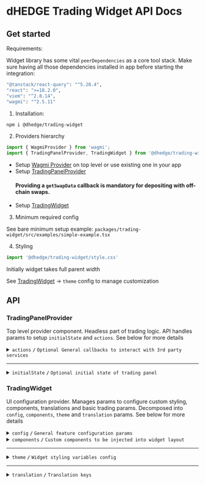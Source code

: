 # dHEDGE Trading Widget API Docs

## Get started

Requirements:

Widget library has some vital `peerDependencies` as a core tool stack. Make sure having all those dependencies installed in app before starting the integration:

```bash
"@tanstack/react-query": "^5.28.4",
"react": ">=18.2.0",
"viem": "^2.8.14",
"wagmi": "^2.5.11"
```

1. Installation:

```bash
npm i @dhedge/trading-widget
```
2. Providers hierarchy

```typescript jsx
import { WagmiProvider } from 'wagmi';
import { TradingPanelProvider, TradingWidget } from '@dhedge/trading-widget';
```

- Setup [Wagmi Provider](https://wagmi.sh/react/api/WagmiProvider) on top level or use existing one in your app
- Setup [TradingPanelProvider](#tradingpanelprovider)
  #### Providing a `getSwapData` callback is mandatory for depositing with off-chain swaps.
- Setup [TradingWidget](#tradingwidget)

3. Minimum required config

See bare minimum setup example: `packages/trading-widget/src/examples/simple-example.tsx`

4. Styling

```typescript jsx
import '@dhedge/trading-widget/style.css'
```

Initially widget takes full parent width

See [TradingWidget](#tradingwidget) -> `theme` config to manage customization

## API

### TradingPanelProvider

Top level provider component. Headless part of trading logic. API handles params to setup `initialState` and `actions`. See below for more details 

<details>
<summary><code>actions</code> <code><b>/</b></code> <code>Optional General callbacks to interact with 3rd party services</code></summary>

> | name                                  | type                                                                                                                                                                                                                                                                                                                                                     | default value     | description                                                                        |
> |---------------------------------------|----------------------------------------------------------------------------------------------------------------------------------------------------------------------------------------------------------------------------------------------------------------------------------------------------------------------------------------------------------|-------------------|------------------------------------------------------------------------------------|
> | `onUpdateSendTokenInput`              | (payload: Partial\<{ address: `Address`; symbol: `string`; value: `string`; decimals: `number`; isLoading?: `boolean` }\>) => void                                                                                                                                                                                                                       | undefined         | triggers on send token change                                                      |
> | `onUpdateTradingSettings`             | (payload: Partial\<{ slippage: `number \| 'auto'`; minSlippage?: `number` isInfiniteAllowance: `boolean`; isMultiAssetWithdrawalEnabled: `boolean`; isMaxSlippageLoading: `boolean` }\>) => void                                                                                                                                                         | undefined         | triggers on trading settings change                                                |
> | `onSetTradingType`                    | (payload: `'deposit' \| 'withdraw'`) => void                                                                                                                                                                                                                                                                                                             | undefined         | triggers on trading type change                                                    |
> | `onUpdateTradingMeta`                 | (payload: Partial\<{ approvingStatus: `'pending' \| 'success'` }\>) => void                                                                                                                                                                                                                                                                              | undefined         | triggers on trading meta change                                                    |
> | `onUpdateTradingModal`                | (payload: Partial\<{ isOpen: `boolean`; status: `'Success' \| 'None' \| 'Mining' \|  'Wallet'` }\>) => void                                                                                                                                                                                                                                              | undefined         | triggers on trading modal change                                                   |
> | `onUpdateTransactions`                | (payload: AddTransaction \| UpdateTransaction \| RemoveTransaction) => void                                                                                                                                                                                                                                                                              | undefined         | triggers on transaction action change                                              |
> | `onTradingSettleError`                | (error: `Error`) => void                                                                                                                                                                                                                                                                                                                                 | undefined         | triggers on trading settle error                                                   |
> | `onTransactionError`                  | (error: `Error`, action: `TransactionAction` \| `undefined`, chainId?: `ChainId`, txHash?: `Address`) => void                                                                                                                                                                                                                                            | undefined         | triggers on transaction error                                                      |
> | `onTransactionSuccess`                | (data: `WaitForTransactionReceiptReturnType`, action: `TransactionAction` \| `undefined`, link?: `string`) => void                                                                                                                                                                                                                                       | undefined         | triggers on transaction success                                                    |
> | `onTransactionEstimationError`        | (error: `EstimationError`, address: `Address`, chainId?: `ChainId`, account?: `Address`) => void                                                                                                                                                                                                                                                         | undefined         | triggers on transaction estimation error                                           |
> | `onTokenSelector`                     | (payload: { isOpen: `boolean`; entity: `'token' \| 'pool'` }) => void                                                                                                                                                                                                                                                                                    | undefined         | triggers on token selector change                                                  |
> | `onLog`                               | (eventName: `string`, payload?: `Record<string, unknown>`) => void                                                                                                                                                                                                                                                                                       | undefined         | triggers on log event                                                              |
> | `onSimulateTransaction`               | (payload: { chainId: `ChainId`; from: `Address`: to: `Address`; input: `string`; gas: `number`; value?: `string` }) => Promise<{ link?: `string`; simulation: { status: `boolean`; error_message: `string` } } \| null>                                                                                                                                  | undefined         | triggers to simulate transaction and get error details after failed tx estimation  |
> | `getSwapData`                         | ({ signal: `AbortSignal`, variables: { chainId: `number`; sourceAddress: `Address`; destinationAddress: `Address`; walletAddress: `Address`; fromAddress: `Address`; amount: `string`; slippage: `string` } }) => Promise<{ destinationAmount: `string`; txData: `string` ; routerKey: `'ONE_INCH' / 'ONE_INCH_V5' / 'ZERO_X' / 'PARASWAP'` } } \| null> | undefined         | provides off chain swap data based on send token value                             |

###### Source: `packages/trading-widget/src/core-kit/providers/index.tsx`
###### Default values: `undefined`
</details>

------------------------------------------------------------------------------------------

<details>
<summary><code>initialState</code> <code><b>/</b></code> <code>Optional initial state of trading panel</code></summary>

> | name               | type                                                                                                                                                                                                                                     | default value                                                                                                              | description                                                                                     |
> |--------------------|------------------------------------------------------------------------------------------------------------------------------------------------------------------------------------------------------------------------------------------|----------------------------------------------------------------------------------------------------------------------------|-------------------------------------------------------------------------------------------------|
> | `poolAddress`      | Address                                                                                                                                                                                                                                  | `AddressZero`                                                                                                              | Current active pool address                                                                     |
> | `poolConfigMap`    | Record<Address, PoolConfig>                                                                                                                                                                                                              | `{}`                                                                                                                       | Map of pool configs available for trading                                                       |
> | `settings`         | { slippage: `number \| 'auto'`; minSlippage?: `number`; isInfiniteAllowance: `boolean`; isMultiAssetWithdrawalEnabled: `boolean`; isMaxSlippageLoading: `boolean` }                                                                      | { slippage: `'auto'`; isInfiniteAllowance: `false`; isMultiAssetWithdrawalEnabled: `true`; isMaxSlippageLoading: `false` } | Panel settings                                                                                  |
> | `type`             | 'deposit' \| 'withdraw'                                                                                                                                                                                                                  | `'deposit'`                                                                                                                | Trading type                                                                                    |
> | `input`            | { sendToken: { address: `Address`; symbol: `string`; value: `string`; decimals: `number`; isLoading?: `boolean` }; receiveToken: { address: `Address`; symbol: `string`; value: `string`; decimals: `number`; isLoading?: `boolean` }  } | `poolConfigMap[poolAddress]`                                                                                               | Send/receive tokens pair                                                                        |
> | `entryFee`         | { deposit: `number`; depositWithCustomCooldown: `number`; }                                                                                                                                                                              | { deposit: `0`; depositWithCustomCooldown: `0.1` }                                                                         | Entry fee config map                                                                            |
> | `meta`             | { approvingStatus?: `'pending' \| 'success'` }                                                                                                                                                                                           | `{}`                                                                                                                       | Trading meta info                                                                               |
> | `modal`            | { isOpen: `boolean`; status: `'Success' \| 'None' \| 'Mining' \|  'Wallet'`; action: `'deposit' \| 'withdraw' \| 'approve  \| 'oraclesUpdate'`; link?: `string`; sendToken: TradingToken \| null; receiveToken: TradingToken \| null }   | `{ isOpen: `false`,status: `'None'`, receiveToken: `null`, sendToken: `null` }`                                            | Trading modal state                                                                             |
> | `transactions`     | { action: `'deposit' \| 'withdraw' \| 'approve'`; symbol: `string`; chainId: `ChainId`; txHash?: `Address` }[]                                                                                                                           | `[]`                                                                                                                       | Pending transactions                                                                            |
> | `poolFallbackData` | { address: `Address`; managerLogicAddress?: `Address`; poolCompositions: `PoolComposition[]`; tokenPrice?: `string`; apy?: { value: `number`; currency: `'USD' \| 'ETH'`  }     }                                                        | { address: `AddressZero` }                                                                                                 | Current active pool fallback data to override or extend contract's response                     |
> | `defaultChainId`   | number (optional)                                                                                                                                                                                                                        | undefined                                                                                                                  | Chain id that will be returned from useNetwork wagmi hook when connected to unsupported network |

###### Source: `packages/trading-widget/src/core-kit/providers/index.tsx`
###### Default values: `packages/trading-widget/src/core-kit/providers/index.tsx`
</details>

### TradingWidget

UI configuration provider. Manages params to configure custom styling, components, translations and basic trading params. Decomposed into `config`, `components`, `theme` and `translation` params. See below for more details

<details>
<summary><code>config</code> <code><b>/</b></code> <code>General feature configuration params</code></summary>

##### params

> | name                                   | type                                                           | default value                | description                                                                                                                                         |
> |----------------------------------------|----------------------------------------------------------------|------------------------------|-----------------------------------------------------------------------------------------------------------------------------------------------------|
> | `isGeoBlocked`                         | `boolean`                                                      | `false`                      | Restricts depositing action button and conditionally renders GeoBlockAlert component                                                                |
> | `isSanctioned`                         | `boolean`                                                      | `false`                      | Restricts depositing action button and conditionally renders SanctionedAlert component                                                              |
> | `depositQuoteDiffWarningThreshold`     | `number`                                                       | `1`                          | Deposit slippage absolute percent value warning threshold, Affects styling to warn user                                                             |
> | `depositQuoteDiffErrorThreshold`       | `number`                                                       | `3`                          | Deposit slippage absolute percent value error threshold, Affects styling to warn user                                                               |
> | `defaultWithdrawSlippageScale`         | `number[]`                                                     | `[0.1, 0.3, 0.5, 1, 1.5, 3]` | Initial withdraw slippage absolute percent. Further adjustments are available in panel settings                                                     |
> | `defaultSwapTransactionSlippage`       | `number`                                                       | `0.3`                        | Default slippage (%) applied to swap transaction.                                                                                                   |
> | `defaultNoSwapMinDepositAmountGap`     | `number`                                                       | `0.1`                        | Default gap (%) for min received vault tokens during no swap deposits.                                                                              |
> | `defaultLockTime`                      | `string`                                                       | `'24 hours'`                 | Formatted default deposit lock time to be displayed in panel (Long lockup period is used to bypass entry fee and can be managed in panel settings)  |
> | `customLockTime`                       | `string`                                                       | `'15 minutes'`               | Formatted custom deposit lock time alternative to be displayed in panel                                                                             |
> | `stablePrecision`                      | `number`                                                       | `3`                          | Number of decimals to be displayed in stables (e.g USDC balance)                                                                                    |
> | `defaultPrecision`                     | `number`                                                       | `6`                          | Number of decimals to be displayed in token values                                                                                                  |
> | `stakingChainId`                       | `number`                                                       | `10` (Optimism)              | ChainId to be used in staking logic                                                                                                                 |
> | `termsOfUseAccepted`                   | `boolean`                                                      | `true`                       | Requires user to confirm terms of use by rendering DepositTermsOfUse component before deposit action                                                |
> | `standalone`                           | `boolean`                                                      | `true`                       | Handles token selection in SPA mode                                                                                                                 |
> | `chainConfig`                          | `Partial<Record<ChainId, { name: string; iconPath: string }>>` | `{}`                         | Sets map of chain `name` and `iconPath`                                                                                                             |

##### actions

> | name                                 | type                     | default value                 | description                                                                                                                                                                                                                                                                   |
> |--------------------------------------|--------------------------|-------------------------------|-------------------------------------------------------------------------------------------------------------------------------------------------------------------------------------------------------------------------------------------------------------------------------|
> | `onConnect`                          | `() => void`             | `() => {}`                    | Widget has built-in `Connect Wallet` action button that triggers `onConnect` callback assuming starting of abstract wallet connection process. After all the only requirement is to get connected wallet inside wagmi's `useAccount` hook to make trading operations possible |
> | `onAcceptTermsOfUse`                 | `() => Promise<boolean>` | `() => Promise.resolve(true)` | Callback is triggered after user's approval of Terms of Use statements assuming switching of external `config.termsOfUseAccepted` param to `true` state                                                                                                                       |

###### Source: `packages/trading-widget/src/trading-widget/providers/config-provider`
###### Default values: `packages/trading-widget/src/trading-widget/providers/config-provider/config-provider.defaults.ts`
</details>

<details>
<summary>
<code>components</code>
<code><b>/</b></code>
<code>Custom components to be injected into widget layout</code>
</summary>

> | name                    | type                                 | default value        | description                                                                                                     |
> |-------------------------|--------------------------------------|----------------------|-----------------------------------------------------------------------------------------------------------------|
> | `GeoBlockAlert`         | ComponentType                        | `<GeoBlockAlert>`    | Component replaces deposit button while `isGeoBlocked` config param is set to `true`                            |
> | `SanctionedAlert`       | ComponentType                        | `<SanctionedAlert>`  | Component replaces deposit button while `isSanctioned` config param is set to `true`                            |
> | `DepositMetaInfo`       | ComponentType                        | `undefined`          | Component is injected into deposit meta part of widget layout nearby TransactionOverviewDisclosure              |
> | `WithdrawMetaInfo`      | ComponentType                        | `undefined`          | Component is injected into withdraw meta part of widget layout nearby WithdrawTransactionOverviewDisclosure     |
> | `ExtraActionButton`     | ComponentType                        | `undefined`          | Component is injected below deposit action button and rendered if `isGeoBlocked` config param is set to `false` |
> | `Image`                 | ComponentType<ImageProps>            | `<img>`              | Component optionally can be used to pass `nextjs` Image component to be used for assets rendering               |
> | `LogoSpinner`           | ComponentType<SVGProps<SVGElement>>  | `<Spinner>`          | Component is injected into widget pending transaction overlay. Assume using of spinning animation               |
> | `DepositTermsOfUse`     | ComponentType                        | `undefined`          | Component is injected into `TermsOfUseOverlay` to extend default terms of use statement points                  |
> | `ActionButton`          | ComponentType                        | `<ActionButton>`     | Component overrides default `ActionButton` and has `ButtonProps` API                                            |


###### Source: `packages/trading-widget/src/trading-widget/providers/component-provider/component-provider.tsx`
###### Default values: `undefined`
</details>

------------------------------------------------------------------------------------------

<details>
<summary>
<code>theme</code>
<code><b>/</b></code>
<code>Widget styling variables config</code>
</summary>

##### global

###### color

path: `global.color[name]`

> | name                       | type       | default value                                | description                           |
> |----------------------------|------------|----------------------------------------------|---------------------------------------|
> | `colorTextPrimary`         | string     | `#ffffff`                                    | Primary text color                    |
> | `colorTextPrimaryHover`    | string     | `#ffffffCC`                                  | Primary hover text color              |
> | `colorBorderPrimary`       | string     | `global?.color?.colorTextPrimary ?? #ffffff` | Primary border color                  |
> | `colorTextSecondary`       | string     | `#9DA2AD`                                    | Secondary text color                  |
> | `colorBgPrimary`           | string     | `#1B2432`                                    | Primary bg color                      |
> | `colorBgSecondary`         | string     | `#2B313E`                                    | Secondary bg color                    |
> | `colorTextAccent`          | string     | `#ffffff`                                    | Accent text color                     |
> | `colorTextAccentHover`     | string     | `#ffffffCC`                                  | Accent hover text color               |
> | `colorBgAccentFrom`        | string     | `#73D393`                                    | Accent bg gradient `from` color       |
> | `colorBgAccentTo`          | string     | `#34855E`                                    | Accent bg gradient `to` color         |
> | `colorBgAccentFromHover`   | string     | `#73D393CC`                                  | Accent hover bg gradient `from` color |
> | `colorBgAccentToHover`     | string     | `#162435`                                    | Accent hover bg gradient `to` color   |
> | `colorTextNeutral`         | string     | `#9DA2AD80`                                  | Neutral text color                    |
> | `colorBgNeutral`           | string     | `#9DA2AD33`                                  | Neutral bg color                      |
> | `colorTextLoading`         | string     | `#ffffff99`                                  | Loading text color                    |
> | `colorTextError`           | string     | `#EF4444`                                    | Error text color                      |
> | `colorTextWarning`         | string     | `#AFA58D`                                    | Warning text color                    |
> | `colorIcon`                | string     | `global?.color?.colorTextPrimary ?? #ffffff` | Warning text color                    |

###### size

path: `global.size[name]`

> | name                   | type         | default value                                | description            |
> |------------------------|--------------|----------------------------------------------|------------------------|
> | `gap`                  | string       | `0.25rem`                                    | General flex gap       |
> | `spacer`               | string       | `4px`                                        | General spacer         |
> | `fontSizeBase`         | string       | `16px`                                       | Font size base         |
> | `lineHeightBase`       | string       | `24px`                                       | Line height base       |
> | `fontSizeXs`           | string       | `12px`                                       | Font size xs           |
> | `lineHeightXs`         | string       | `16px`                                       | Line height xs         |
> | `fontSizeSm`           | string       | `14px`                                       | Font size sm           |
> | `lineHeightSm`         | string       | `20px`                                       | Line height sm         |
> | `fontSizeLg`           | string       | `18px`                                       | Font size lg           |
> | `lineHeightLg`         | string       | `28px`                                       | Line height lg         |
> | `iconSize`             | string       | `20px`                                       | Icon size base         |
> | `iconSizeSm`           | string       | `24px`                                       | Icon size sm           |
> | `iconSecondarySize`    | string       | `16px`                                       | Icon secondary size    |
> | `iconSecondarySizeSm`  | string       | `16px`                                       | Icon secondary size sm |
> | `labelFontSize`        | string       | `config?.global?.size?.fontSizeXs ?? 12px`   | Label font size        |
> | `labelLineHeight`      | string       | `config?.global?.size?.lineHeightXs ?? 16px` | Label font size        |
> | `labelLineHeight`      | string       | `config?.global?.size?.lineHeightXs ?? 16px` | Label font size        |

###### style

path: `global.style[name]`

> | name                                               | type           | default value | description                  |
> |----------------------------------------------------|----------------|---------------|------------------------------|
> | `radiusPrimary`                                    | string         | `1rem`        | General border radius        |
> | `radiusSecondary`                                  | string         | `1rem`        | Secondary border radius      |
> | `fontWeightLight`                                  | string         | `300`         | Font weight light            |
> | `fontWeightMedium`                                 | string         | `500`         | Font weight medium           |
> | `fontWeightBold`                                   | string         | `700`         | Font weight bold             |
> | `actionOpacity`                                    | string         | `1`           | Action element opacity       |
> | `actionOpacityHover`                               | string         | `0.8`         | Action hover element opacity |

##### component

###### popup

path: `component.popup[name]`

> | name                 | type             | default value                                           | description      |
> |----------------------|------------------|---------------------------------------------------------|------------------|
> | `color.colorText`    | string           | `config?.global?.color?.colorTextSecondary ?? #9DA2AD`  | Popup text color |
> | `color.colorBg`      | string           | `config?.global?.color?.colorBgSecondary ?? #2B313E`    | Popup bg color   |
> | `color.colorBorder`  | string           | `config?.global?.color?.colorTextSecondary ?? #9DA2AD`  | Popup bg color   |
> | `size.fontSize`      | string           | `config?.global?.size?.fontSizeXs ?? 12px`              | Popup font size  |

###### popupList

path: `component.popupList[name]`

> | name                    | type             | default value                                            | description                   |
> |-------------------------|------------------|----------------------------------------------------------|-------------------------------|
> | `color.itemBgEven`      | string           | `transparent`                                            | Popup list even item bg color |
> | `color.itemBgOdd`       | string           | `#2A3648`                                                | Popup list odd item bg color  |
> | `color.headerBg`        | string           | `#1B2432`                                                | Popup list header bg color    |

###### tabGroup

path: `component.tabGroup[name]`

> | name      | type             | default value                    | description              |
> |-----------|------------------|----------------------------------|--------------------------|
> | `size.px` | string           | `global.size.spacer * 3`         | Tab group padding inline |

###### tabContent

path: `component.tabContent[name]`

> | name       | type             | default value             | description                |
> |------------|------------------|---------------------------|----------------------------|
> | `size.pt`  | string           | `global.size.spacer * 3`  | Tab content padding top    |
> | `size.px`  | string           | `0px`                     | Tab content padding inline |
> | `size.pb`  | string           | `global.size.spacer * 9`  | Tab content padding bottom |
> | `size.gap` | string           | `global.size.spacer * 2`  | Tab content flex gap       |

###### tab

path: `component.tab[name]`

> | name                     | type                | default value                        | description           |
> |--------------------------|---------------------|--------------------------------------|-----------------------|
> | `size.px`                | string              | `global.size.spacer * 9`             | Tab padding inline    |
> | `size.py`                | string              | `global.size.spacer * 3`             | Tab padding block     |
> | `size.fontSize`          | string              | `global.size.fontSizeSm`             | Tab font size         |
> | `color.colorBg`          | string              | `global.color.colorBgNeutral`        | Tab bg color          |
> | `color.colorText`        | string              | `global.color.colorTextNeutral`      | Tab text color        |
> | `color.selectColorText`  | string              | `global.color.colorTextPrimary`      | Tab select text color |
> | `color.colorTextHover`   | string              | `global.color.colorTextPrimaryHover` | Tab hover text color  |
> | `style.fontWeight`       | string              | `global.style.fontWeightBold`        | Tab font weight       |
> | `style.lineHeight`       | string              | `global.size.lineHeightSm`           | Tab line height       |

###### balance

path: `component.balance[name]`

> | name                   | type                | default value                      | description               |
> |------------------------|---------------------|------------------------------------|---------------------------|
> | `size.px`              | string              | `global.size.spacer * 3`           | Balance padding inline    |
> | `size.gap`             | string              | `global.size.gap`                  | Balance flex gap          |
> | `size.fontSize`        | string              | `global.size.fontSizeLg`           | Balance font size         |
> | `size.lineHeight`      | string              | `global.size.lineHeightLg`         | Balance line height       |
> | `size.priceFontSize`   | string              | `global.size.fontSizeBase`         | Balance price font size   |
> | `size.priceLineHeight` | string              | `global.size.lineHeightBase`       | Balance price line height |
> | `color.colorText`      | string              | `global.color.colorTextPrimary`    | Balance text color        |
> | `color.priceColorText` | string              | `global.color.colorTextSecondary`  | Balance price text color  |

###### inputGroup

path: `component.inputGroup[name]`

> | name           | type                | default value                         | description                |
> |----------------|---------------------|---------------------------------------|----------------------------|
> | `size.px`      | string              | `global.size.spacer * 3`              | Input group padding inline |
> | `size.gap`     | string              | `global.size.gap`                     | Input group flex gap       |

###### input

path: `component.input[name]`

> | name                       | type                    | default value                       | description                 |
> |----------------------------|-------------------------|-------------------------------------|-----------------------------|
> | `size.px`                  | string                  | `global.size.spacer * 3`            | Input padding inline        |
> | `size.py`                  | string                  | `global.size.spacer * 2`            | Input padding block         |
> | `size.gap`                 | string                  | `global.size.gap * 2`               | Input flex gap              |
> | `size.priceGap`            | string                  | `global.size.gap * 2`               | Input flex gap              |
> | `size.iconSize`            | string                  | `global.size.iconSize`              | Input icon size             |
> | `size.iconSizeSm`          | string                  | `global.size.iconSizeSm`            | Input icon size sm          |
> | `size.labelFontSize`       | string                  | `global.size.fontSizeSm`            | Input label line height     |
> | `size.labelLineHeight`     | string                  | `global.size.lineHeightSm`          | Input label font size       |
> | `size.fontSize`            | string                  | `global.size.fontSizeSm`            | Input font size             |
> | `size.lineHeight`          | string                  | `global.size.lineHeightSm`          | Input line height           |
> | `size.fontSizeLg`          | string                  | `global.size.fontSizeLg`            | Input font size lg          |
> | `size.lineHeightLg`        | string                  | `global.size.lineHeightLg`          | Input line height lg        |
> | `size.tokenFontSize`       | string                  | `global.size.fontSizeXs`            | Input token font size       |
> | `size.tokenLineHeight`     | string                  | `global.size.lineHeightXs`          | Input token line height     |
> | `size.tokenFontSizeSm`     | string                  | `global.size.fontSizeBase`          | Input token font size sm    |
> | `size.tokenLineHeightSm`   | string                  | `global.size.lineHeightBase`        | Input token line height sm  |
> | `size.buttonPx`            | string                  | `global.size.spacer * 2`            | Input button padding inline |
> | `size.buttonPy`            | string                  | `global.size.spacer`                | Input button padding block  |
> | `size.buttonFontSize`      | string                  | `global?.size?.fontSizeXs`          | Input button font size      |
> | `size.buttonLineHeight`    | string                  | `global?.size?.lineHeightXs`        | Input button line height    |
> | `color.textColor`          | string                  | `global.color.colorTextPrimary`     | Input text color            |
> | `color.loadingTextColor`   | string                  | `global.color.colorTextLoading`     | Input loading text color    |
> | `color.bgColor`            | string                  | `global.color.colorBgNeutral`       | Input bg color              |
> | `color.bgColorFocus`       | string                  | `transparent`                       | Input bg color              |
> | `color.borderColor`        | string                  | `#4C505B`                           | Input border color          |
> | `color.borderColorFocus`   | string                  | `global.color.colorTextPrimary`     | Input border focus color    |
> | `color.placeholderColor`   | string                  | `global.color.colorTextSecondary`   | Input placeholder color     |
> | `color.buttonBgColor`      | string                  | `global.color.colorBgSecondary`     | Input button bg color       |
> | `color.buttonBorderColor`  | string                  | `global.color.colorBgAccentTo`      | Input button border color   |
> | `color.buttonTextColor`    | string                  | `global.color.colorTextPrimary`     | Input button text color     |
> | `style.radius`             | string                  | `global.style.radiusPrimary`        | Input border radius         |
> | `style.labelFontWeight`    | string                  | `global.style.fontWeightLight`      | Input label font weight     |
> | `style.fontWeight`         | string                  | `global.style.fontWeightLight`      | Input font weight           |
> | `style.tokenFontWeight`    | string                  | `global.style.fontWeightLight`      | Input token font weight     |
> | `style.buttonRadius`       | string                  | `30px`                              | Input button border radius  |

###### tooltip

path: `component.tooltip[name]`

> | name                     | type              | default value                                             | description      |
> |--------------------------|-------------------|-----------------------------------------------------------|------------------|
> | `color.colorBg`          | string            | `#12171F`                                                 | Tooltip bg color |

###### switch

path: `component.switch[name]`

> | name                       | type              | default value                                              | description               |
> |----------------------------|-------------------|------------------------------------------------------------|---------------------------|
> | `color.colorBgChecked`     | string            | `#152E4D`                                                  | Switch checked bg color   |
> | `color.colorBg`            | string            | `#4C505B`                                                  | Switch unchecked bg color |

###### actionButton

path: `component.actionButton[name]`

> | name                             | type                | default value                         | description                                |
> |----------------------------------|---------------------|---------------------------------------|--------------------------------------------|
> | `size.borderWidth`               | string              | `1px`                                 | Action button border width                 |
> | `color.colorBgFrom`              | string              | `global.color.colorBgAccentFrom`      | Action button bg gradient color from       |
> | `color.colorBgTo`                | string              | `global.color.colorBgAccentTo`        | Action button bg gradient color to         |
> | `color.colorBgFromHover`         | string              | `global.color.colorBgAccentFromHover` | Action button hover bg gradient color from |
> | `color.colorBgToHover`           | string              | `global.color.colorBgAccentTo`        | Action button hover bg gradient color to   |
> | `color.colorBorder`              | string              | `global.color.colorBgAccentFrom`      | Action button border color                 |
> | `color.colorText`                | string              | `global.color.colorTextAccent`        | Action button text color                   |
> | `color.colorText`                | string              | `global.color.colorTextAccent`        | Action button text color                   |
> | `color.outlineColorBorder`       | string              | `#ffffff33`                           | Action outline button border color         |
> | `color.outlineColorBorderHover`  | string              | `#ffffffCC`                           | Action outline button hover border color   |
> | `color.outlineColorText`         | string              | `global.color.colorTextPrimary`       | Action outline button text color           |

###### meta

path: `component.meta[name]`

> | name                  | type                | default value                          | description          |
> |-----------------------|---------------------|----------------------------------------|----------------------|
> | `size.gap`            | string              | `global.size.gap`                      | Meta flex gap        |
> | `size.px`             | string              | `global.size.spacer * 3`               | Meta padding inline  |
> | `color.linkTextColor` | string              | `global.color.colorBgAccentFrom`       | Meta link text color |
> | `color.panelBgHover`  | string              | `config.global.color.colorBgNeutral`   | Meta panel hover bg  |

###### Source: `packages/trading-widget/src/trading-widget/providers/theme-provider/theme-provider.tsx`
###### Default values: `undefined`
</details>

------------------------------------------------------------------------------------------

<details>
<summary>
<code>translation</code>
<code><b>/</b></code>
<code>Translation keys</code>
</summary>|

> | name                              | type   | default value                                                                                                                                                                          | description |
> |-----------------------------------|--------|----------------------------------------------------------------------------------------------------------------------------------------------------------------------------------------|-------------|
> | `depositSlippageWarning`          | string | Excludes entry fee. Slippage may be amplified by the leverage. See the docs for more info.                                                                                             |             |
> | `withdrawSlippageWarning`         | string | Slippage only applies to single asset withdrawals and withdrawals from vaults with debt positions in Aave.                                                                             |             |
> | `minSlippageWarning`              | string | Flexible min slippage value that is likely enough to process the transaction.                                                                                                          |             |
> | `highSlippageWarning`             | string | We recommend using another asset to trade with lower slippage.                                                                                                                         |             |
> | `recommendedMinSlippage`          | string | Recommended Min Slippage                                                                                                                                                               |             |
> | `projectedDailyEarningsTooltip`   | string | Projected daily earnings are based on the current APY and may differ from actual earnings.                                                                                             |             |
> | `dailyEarnings`                   | string | Daily Earnings                                                                                                                                                                         |             |
> | `projectedYearlyEarningsTooltip`  | string | Projected yearly earnings are based on the current APY and may differ from actual earnings.                                                                                            |             |
> | `yearlyEarnings`                  | string | Yearly Earnings                                                                                                                                                                        |             |
> | `fullReceiveDetails`              | string | See full details influencing what you will receive.                                                                                                                                    |             |
> | `tradeDetails`                    | string | Trade details                                                                                                                                                                          |             |
> | `maxSlippage`                     | string | Max slippage                                                                                                                                                                           |             |
> | `minReceiveAmount`                | string | You will receive no less than this amount.                                                                                                                                             |             |
> | `minReceived`                     | string | Minimum Received                                                                                                                                                                       |             |
> | `estimatedMultiAssetFractions`    | string | Estimated multi asset fractions                                                                                                                                                        |             |
> | `infinite`                        | string | Infinite                                                                                                                                                                               |             |
> | `tokenAllowance`                  | string | Token Allowance                                                                                                                                                                        |             |
> | `entryFee`                        | string | Entry Fee                                                                                                                                                                              |             |
> | `entryFeeExplanation`             | string | When you deposit, the token takes a small entry fee. This fee helps cover the costs when we rebalance the underlying funds, and it's shared among all token holders.                   |             |
> | `amountToBeApproved`              | string | Amount of {symbol} tokens to be approved. Can be customized in settings.                                                                                                               |             |
> | `minDepositUsd`                   | string | Minimum deposit in USD.                                                                                                                                                                |             |
> | `minDeposit`                      | string | Minimum Deposit                                                                                                                                                                        |             |
> | `tokensLockTime`                  | string | Purchased tokens will have a {lockTime} lock.                                                                                                                                          |             |
> | `slippageTolerance`               | string | Slippage tolerance                                                                                                                                                                     |             |
> | `bypassEntryFee`                  | string | Bypass Entry Fee                                                                                                                                                                       |             |
> | `tokenAmountToApprove`            | string | Amount of tokens to be approved.                                                                                                                                                       |             |
> | `auto`                            | string | Auto                                                                                                                                                                                   |             |
> | `autoSlippageDescription`         | string | App is testing different slippage ranges, starting low and increasing until it's likely to pass                                                                                        |             |
> | `lengthenLockup`                  | string | Lengthen lockup to remove entry fee                                                                                                                                                    |             |
> | `deposit`                         | string | Buy                                                                                                                                                                                    |             |
> | `withdraw`                        | string | Sell                                                                                                                                                                                   |             |
> | `yourBalance`                     | string | Your Balance                                                                                                                                                                           |             |
> | `max`                             | string | Max                                                                                                                                                                                    |             |
> | `allAssets`                       | string | All Assets                                                                                                                                                                             |             |
> | `all`                             | string | All                                                                                                                                                                                    |             |
> | `payWith`                         | string | Pay with                                                                                                                                                                               |             |
> | `buyEstimated`                    | string | Buy (estimated)                                                                                                                                                                        |             |
> | `sell`                            | string | Sell                                                                                                                                                                                   |             |
> | `receiveEstimated`                | string | Receive (estimated)                                                                                                                                                                    |             |
> | `confirmInWallet`                 | string | Please confirm in wallet                                                                                                                                                               |             |
> | `pending`                         | string | Pending...                                                                                                                                                                             |             |
> | `approve`                         | string | Approve                                                                                                                                                                                |             |
> | `connectWallet`                   | string | Connect Wallet                                                                                                                                                                         |             |
> | `minimumPurchase`                 | string | Minimum purchase is ${value}                                                                                                                                                           |             |
> | `poolIsInactive`                  | string | {poolSymbol} token is no longer active. Please withdraw from them.                                                                                                                     |             |
> | `poolIsPrivate`                   | string | This vault is currently private                                                                                                                                                        |             |
> | `updateOracles`                   | string | Update Oracles                                                                                                                                                                         |             |
> | `checkingOracles`                 | string | Checking Oracles                                                                                                                                                                       |             |
> | `confirmMaxSlippage`              | string | Confirm {slippagePercentage}% max slippage                                                                                                                                             |             |
> | `withdrawalWindowDisabled`        | string | You can sell your {tokenSymbol} tokens during withdrawal window period starting from {startTime}                                                                                       |             |
> | `withdrawalLiquidityDisabled`     | string | Intended withdraw value is greater than available liquidity ({symbol} {value})                                                                                                         |             |
> | `withdrawCooldown`                | string | You can sell your {tokenSymbol} tokens in {cooldownEndTime}                                                                                                                            |             |
> | `termsOfUse`                      | string | Terms Of Use                                                                                                                                                                           |             |
> | `termOfUseDepositListTitle`       | string | Please know the following before depositing                                                                                                                                            |             |
> | `termOfUseDepositAssetSlippage`   | string | When exiting, investors receive single asset or the underlying vault assets. Withdraw slippage can be customized in withdraw settings                                                  |             |
> | `termOfUseDepositBugs`            | string | There may be interface bugs on the platform                                                                                                                                            |             |
> | `termOfUseDepositDowntime`        | string | There may be interface downtime (planned and unplanned)                                                                                                                                |             |
> | `termOfUseDepositAuditRisk`       | string | Smart contracts are audited but a risk is still present                                                                                                                                |             |
> | `termOfUseDepositAccept`          | string | Accept & Deposit                                                                                                                                                                       |             |
> | `back`                            | string | Back                                                                                                                                                                                   |             |
> | `highSlippage`                    | string | High Slippage Alert                                                                                                                                                                    |             |
> | `responsibleHighSlippage`         | string | By proceeding with this trade, you acknowledge and accept the possibility of experiencing high slippage, resulting in a potential difference between the expected and executed price.  |             |
> | `highSlippageListTitle`           | string | Please consider the following before confirming                                                                                                                                        |             |
> | `highSlippageQuoteDiff`           | string | Be aware that the final amount of assets you receive may be different from the initially quoted value.                                                                                 |             |
> | `highSlippageRisk`                | string | Ensure that you understand the risks associated with high slippage and are comfortable proceeding with the trade.                                                                      |             |
> | `confirm`                         | string | Confirm                                                                                                                                                                                |             |
> | `selectToken`                     | string | Select Token                                                                                                                                                                           |             |
> | `sendingOrderToWallet`            | string | Sending order to your wallet                                                                                                                                                           |             |
> | `settingUpTx`                     | string | Setting up transaction                                                                                                                                                                 |             |
> | `updateSynthetixOracles`          | string | Updating Synthetix Oracles                                                                                                                                                             |             |
> | `approveSpending`                 | string | Approve {symbol} spending                                                                                                                                                              |             |
> | `pay`                             | string | Pay                                                                                                                                                                                    |             |
> | `multiAssetFractions`             | string | multi asset fractions                                                                                                                                                                  |             |
> | `explorer`                        | string | Explorer                                                                                                                                                                               |             |
> | `as`                              | string | As                                                                                                                                                                                     |             |

###### Source: `packages/trading-widget/src/trading-widget/providers/translation-provider/translation-provider.tsx`
###### Default values: `packages/trading-widget/src/trading-widget/providers/translation-provider/translation-provider.defaults.ts`
</details>
